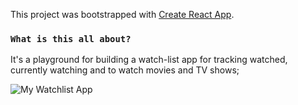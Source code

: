 This project was bootstrapped with [Create React App](https://github.com/facebook/create-react-app).

### `What is this all about?`

It's a playground for building a watch-list app for tracking
watched, currently watching and to watch movies and TV shows;

![My Watchlist App](https://github.com/Paunova/my-watchlist/v1.png)